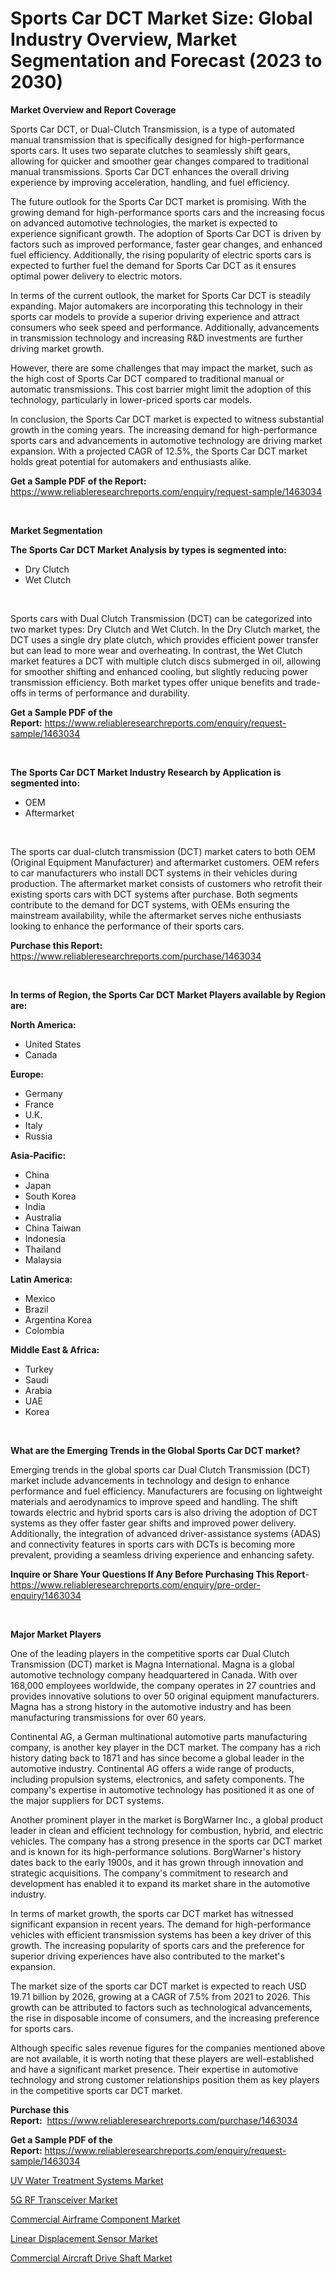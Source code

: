 <p><h1>Sports Car DCT Market Size: Global Industry Overview, Market Segmentation and Forecast (2023 to 2030)</h1></p><p><strong>Market Overview and Report Coverage</strong></p>
<p><p>Sports Car DCT, or Dual-Clutch Transmission, is a type of automated manual transmission that is specifically designed for high-performance sports cars. It uses two separate clutches to seamlessly shift gears, allowing for quicker and smoother gear changes compared to traditional manual transmissions. Sports Car DCT enhances the overall driving experience by improving acceleration, handling, and fuel efficiency.</p><p>The future outlook for the Sports Car DCT market is promising. With the growing demand for high-performance sports cars and the increasing focus on advanced automotive technologies, the market is expected to experience significant growth. The adoption of Sports Car DCT is driven by factors such as improved performance, faster gear changes, and enhanced fuel efficiency. Additionally, the rising popularity of electric sports cars is expected to further fuel the demand for Sports Car DCT as it ensures optimal power delivery to electric motors.</p><p>In terms of the current outlook, the market for Sports Car DCT is steadily expanding. Major automakers are incorporating this technology in their sports car models to provide a superior driving experience and attract consumers who seek speed and performance. Additionally, advancements in transmission technology and increasing R&D investments are further driving market growth.</p><p>However, there are some challenges that may impact the market, such as the high cost of Sports Car DCT compared to traditional manual or automatic transmissions. This cost barrier might limit the adoption of this technology, particularly in lower-priced sports car models.</p><p>In conclusion, the Sports Car DCT market is expected to witness substantial growth in the coming years. The increasing demand for high-performance sports cars and advancements in automotive technology are driving market expansion. With a projected CAGR of 12.5%, the Sports Car DCT market holds great potential for automakers and enthusiasts alike.</p></p>
<p><strong>Get a Sample PDF of the Report:</strong> <a href="https://www.reliableresearchreports.com/enquiry/request-sample/1463034">https://www.reliableresearchreports.com/enquiry/request-sample/1463034</a></p>
<p>&nbsp;</p>
<p><strong>Market Segmentation</strong></p>
<p><strong>The Sports Car DCT Market Analysis by types is segmented into:</strong></p>
<p><ul><li>Dry Clutch</li><li>Wet Clutch</li></ul></p>
<p>&nbsp;</p>
<p><p>Sports cars with Dual Clutch Transmission (DCT) can be categorized into two market types: Dry Clutch and Wet Clutch. In the Dry Clutch market, the DCT uses a single dry plate clutch, which provides efficient power transfer but can lead to more wear and overheating. In contrast, the Wet Clutch market features a DCT with multiple clutch discs submerged in oil, allowing for smoother shifting and enhanced cooling, but slightly reducing power transmission efficiency. Both market types offer unique benefits and trade-offs in terms of performance and durability.</p></p>
<p><strong>Get a Sample PDF of the Report:</strong>&nbsp;<a href="https://www.reliableresearchreports.com/enquiry/request-sample/1463034">https://www.reliableresearchreports.com/enquiry/request-sample/1463034</a></p>
<p>&nbsp;</p>
<p><strong>The Sports Car DCT Market Industry Research by Application is segmented into:</strong></p>
<p><ul><li>OEM</li><li>Aftermarket</li></ul></p>
<p>&nbsp;</p>
<p><p>The sports car dual-clutch transmission (DCT) market caters to both OEM (Original Equipment Manufacturer) and aftermarket customers. OEM refers to car manufacturers who install DCT systems in their vehicles during production. The aftermarket market consists of customers who retrofit their existing sports cars with DCT systems after purchase. Both segments contribute to the demand for DCT systems, with OEMs ensuring the mainstream availability, while the aftermarket serves niche enthusiasts looking to enhance the performance of their sports cars.</p></p>
<p><strong>Purchase this Report:</strong>&nbsp; <a href="https://www.reliableresearchreports.com/purchase/1463034">https://www.reliableresearchreports.com/purchase/1463034</a></p>
<p>&nbsp;</p>
<p><strong>In terms of Region, the Sports Car DCT Market Players available by Region are:</strong></p>
<p>
    <p> <strong> North America: </strong>
        <ul>
            <li>United States</li>
            <li>Canada</li>
        </ul>
        </p> 
    <p> <strong> Europe: </strong>
        <ul>
            <li>Germany</li>
            <li>France</li>
            <li>U.K.</li>
            <li>Italy</li>
            <li>Russia</li>
        </ul>
        </p> 
    <p> <strong> Asia-Pacific: </strong>
        <ul>
            <li>China</li>
            <li>Japan</li>
            <li>South Korea</li>
            <li>India</li>
            <li>Australia</li>
            <li>China Taiwan</li>
            <li>Indonesia</li>
            <li>Thailand</li>
            <li>Malaysia</li>
        </ul>
        </p> 
    <p> <strong> Latin America: </strong>
        <ul>
            <li>Mexico</li>
            <li>Brazil</li>
            <li>Argentina Korea</li>
            <li>Colombia</li>
        </ul>
        </p> 
    <p> <strong> Middle East & Africa: </strong>
        <ul>
            <li>Turkey</li>
            <li>Saudi</li>
            <li>Arabia</li>
            <li>UAE</li>
            <li>Korea</li>
        </ul>
    </p>
    </p>
<p>&nbsp;</p>
<p><strong>What are the Emerging Trends in the Global Sports Car DCT market?</strong></p>
<p><p>Emerging trends in the global sports car Dual Clutch Transmission (DCT) market include advancements in technology and design to enhance performance and fuel efficiency. Manufacturers are focusing on lightweight materials and aerodynamics to improve speed and handling. The shift towards electric and hybrid sports cars is also driving the adoption of DCT systems as they offer faster gear shifts and improved power delivery. Additionally, the integration of advanced driver-assistance systems (ADAS) and connectivity features in sports cars with DCTs is becoming more prevalent, providing a seamless driving experience and enhancing safety.</p></p>
<p><strong>Inquire or Share Your Questions If Any Before Purchasing This Report</strong>- <a href="https://www.reliableresearchreports.com/enquiry/pre-order-enquiry/1463034">https://www.reliableresearchreports.com/enquiry/pre-order-enquiry/1463034</a></p>
<p>&nbsp;</p>
<p><strong>Major Market Players</strong></p>
<p><p>One of the leading players in the competitive sports car Dual Clutch Transmission (DCT) market is Magna International. Magna is a global automotive technology company headquartered in Canada. With over 168,000 employees worldwide, the company operates in 27 countries and provides innovative solutions to over 50 original equipment manufacturers. Magna has a strong history in the automotive industry and has been manufacturing transmissions for over 60 years.</p><p>Continental AG, a German multinational automotive parts manufacturing company, is another key player in the DCT market. The company has a rich history dating back to 1871 and has since become a global leader in the automotive industry. Continental AG offers a wide range of products, including propulsion systems, electronics, and safety components. The company's expertise in automotive technology has positioned it as one of the major suppliers for DCT systems.</p><p>Another prominent player in the market is BorgWarner Inc., a global product leader in clean and efficient technology for combustion, hybrid, and electric vehicles. The company has a strong presence in the sports car DCT market and is known for its high-performance solutions. BorgWarner's history dates back to the early 1900s, and it has grown through innovation and strategic acquisitions. The company's commitment to research and development has enabled it to expand its market share in the automotive industry.</p><p>In terms of market growth, the sports car DCT market has witnessed significant expansion in recent years. The demand for high-performance vehicles with efficient transmission systems has been a key driver of this growth. The increasing popularity of sports cars and the preference for superior driving experiences have also contributed to the market's expansion.</p><p>The market size of the sports car DCT market is expected to reach USD 19.71 billion by 2026, growing at a CAGR of 7.5% from 2021 to 2026. This growth can be attributed to factors such as technological advancements, the rise in disposable income of consumers, and the increasing preference for sports cars.</p><p>Although specific sales revenue figures for the companies mentioned above are not available, it is worth noting that these players are well-established and have a significant market presence. Their expertise in automotive technology and strong customer relationships position them as key players in the competitive sports car DCT market.</p></p>
<p><strong>Purchase this Report:</strong>&nbsp;&nbsp;<a href="https://www.reliableresearchreports.com/purchase/1463034">https://www.reliableresearchreports.com/purchase/1463034</a></p>
<p></p>
<p><strong>Get a Sample PDF of the Report:</strong>&nbsp;<a href="https://www.reliableresearchreports.com/enquiry/request-sample/1463034">https://www.reliableresearchreports.com/enquiry/request-sample/1463034</a></p>
<p><p><a href="https://medium.com/@mikebauch2013/uv-water-treatment-systems-market-insight-market-trends-growth-forecasted-from-2023-to-2030-33e9ce5d1813">UV Water Treatment Systems Market</a></p><p><a href="https://medium.com/@lindabrewer15/5g-rf-transceiver-market-trends-and-market-analysis-forecasted-for-period-2023-2030-ed04872990b2">5G RF Transceiver Market</a></p><p><a href="https://github.com/maliyahmorrow6654/Market-Research-Report-List-1/blob/main/commercial-airframe-component-market.md">Commercial Airframe Component Market</a></p><p><a href="https://www.linkedin.com/pulse/linear-displacement-sensor-market-share-amp-new-trends-analysis-l2zwf/">Linear Displacement Sensor Market</a></p><p><a href="https://github.com/abdelrhmankishk22/Market-Research-Report-List-1/blob/main/commercial-aircraft-drive-shaft-market.md">Commercial Aircraft Drive Shaft Market</a></p></p>